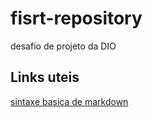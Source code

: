 # fisrt-repository
desafio de projeto da DIO

## Links uteis
[sintaxe basica de markdown](https://www.markdownguide.org/basic-syntax/)
